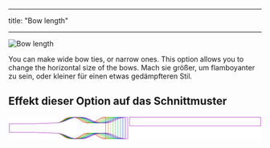 - - -
title: "Bow length"
- - -

![Bow length](bowlength.svg)

You can make wide bow ties, or narrow ones. This option allows you to change the horizontal size of the bows. Mach sie größer, um flamboyanter zu sein, oder kleiner für einen etwas gedämpfteren Stil.

## Effekt dieser Option auf das Schnittmuster

![This image shows the effect of this option by superimposing several variants that have a different value for this option](benjamin_bowlength_sample.svg "Effect of this option on the pattern")
